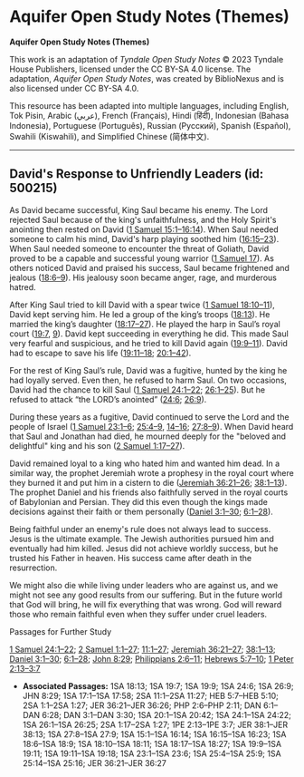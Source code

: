 # Aquifer Open Study Notes (Themes)

**Aquifer Open Study Notes (Themes)**

This work is an adaptation of *Tyndale Open Study Notes* © 2023 Tyndale House Publishers, licensed under the CC BY\-SA 4\.0 license. The adaptation, *Aquifer Open Study Notes*, was created by BiblioNexus and is also licensed under CC BY\-SA 4\.0\.

This resource has been adapted into multiple languages, including English, Tok Pisin, Arabic (عربي), French (Français), Hindi (हिंदी), Indonesian (Bahasa Indonesia), Portuguese (Português), Russian (Русский), Spanish (Español), Swahili (Kiswahili), and Simplified Chinese (简体中文).



--------------------------------

## David's Response to Unfriendly Leaders (id: 500215)

As David became successful, King Saul became his enemy. The Lord rejected Saul because of the king's unfaithfulness, and the Holy Spirit's anointing then rested on David ([1 Samuel 15:1–16:14](https://ref.ly/1Sam15:1-1Sam16:14)). When Saul needed someone to calm his mind, David's harp playing soothed him ([16:15–23](https://ref.ly/1Sam16:15-1Sam16:23)). When Saul needed someone to encounter the threat of Goliath, David proved to be a capable and successful young warrior ([1 Samuel 17](https://ref.ly/1Sam17:1-1Sam17:58)). As others noticed David and praised his success, Saul became frightened and jealous ([18:6–9](https://ref.ly/1Sam18:6-1Sam18:9)). His jealousy soon became anger, rage, and murderous hatred.

After King Saul tried to kill David with a spear twice ([1 Samuel 18:10–11](https://ref.ly/1Sam18:10-1Sam18:11)), David kept serving him. He led a group of the king’s troops ([18:13](https://ref.ly/1Sam18:13)). He married the king’s daughter ([18:17–27](https://ref.ly/1Sam18:17-1Sam18:27)). He played the harp in Saul’s royal court ([19:7](https://ref.ly/1Sam19:7), [9](https://ref.ly/1Sam19:9)). David kept succeeding in everything he did. This made Saul very fearful and suspicious, and he tried to kill David again ([19:9–11](https://ref.ly/1Sam19:9-1Sam19:11)). David had to escape to save his life ([19:11–18](https://ref.ly/1Sam19:11-1Sam19:18); [20:1–42](https://ref.ly/1Sam20:1-1Sam20:42)).

For the rest of King Saul’s rule, David was a fugitive, hunted by the king he had loyally served. Even then, he refused to harm Saul. On two occasions, David had the chance to kill Saul ([1 Samuel 24:1–22](https://ref.ly/1Sam24:1-1Sam24:22); [26:1–25](https://ref.ly/1Sam26:1-1Sam26:25)). But he refused to attack “the LORD’s anointed” ([24:6](https://ref.ly/1Sam24:6); [26:9](https://ref.ly/1Sam26:9)).

During these years as a fugitive, David continued to serve the Lord and the people of Israel ([1 Samuel 23:1–6](https://ref.ly/1Sam23:1-1Sam23:6); [25:4–9](https://ref.ly/1Sam25:4-1Sam25:9), [14–16](https://ref.ly/1Sam25:14-1Sam25:16); [27:8–9](https://ref.ly/1Sam27:8-1Sam27:9)). When David heard that Saul and Jonathan had died, he mourned deeply for the "beloved and delightful" king and his son ([2 Samuel 1:17–27](https://ref.ly/2Sam1:17-2Sam1:27)).

David remained loyal to a king who hated him and wanted him dead. In a similar way, the prophet Jeremiah wrote a prophesy in the royal court where they burned it and put him in a cistern to die ([Jeremiah 36:21–26](https://ref.ly/Jer36:21-Jer36:26); [38:1–13](https://ref.ly/Jer38:1-Jer38:13)). The prophet Daniel and his friends also faithfully served in the royal courts of Babylonian and Persian. They did this even though the kings made decisions against their faith or them personally ([Daniel 3:1–30](https://ref.ly/Dan3:1-Dan3:30); [6:1–28](https://ref.ly/Dan6:1-Dan6:28)).

Being faithful under an enemy's rule does not always lead to success. Jesus is the ultimate example. The Jewish authorities pursued him and eventually had him killed. Jesus did not achieve worldly success, but he trusted his Father in heaven. His success came after death in the resurrection. 

We might also die while living under leaders who are against us, and we might not see any good results from our suffering. But in the future world that God will bring, he will fix everything that was wrong. God will reward those who remain faithful even when they suffer under cruel leaders.

Passages for Further Study

[1 Samuel 24:1–22](https://ref.ly/1Sam24:1-1Sam24:22); [2 Samuel 1:1–27](https://ref.ly/2Sam1:1-2Sam1:27); [11:1–27](https://ref.ly/2Sam11:1-2Sam11:27); [Jeremiah 36:21–27](https://ref.ly/Jer36:21-Jer36:27); [38:1–13](https://ref.ly/Jer38:1-Jer38:13); [Daniel 3:1–30](https://ref.ly/Dan3:1-Dan3:30); [6:1–28](https://ref.ly/Dan6:1-Dan6:28); [John 8:29](https://ref.ly/John8:29); [Philippians 2:6–11](https://ref.ly/Phil2:6-Phil2:11); [Hebrews 5:7–10](https://ref.ly/Heb5:7-Heb5:10); [1 Peter 2:13–3:7](https://ref.ly/1Pet2:13-1Pet3:7)

* **Associated Passages:** 1SA 18:13; 1SA 19:7; 1SA 19:9; 1SA 24:6; 1SA 26:9; JHN 8:29; 1SA 17:1–1SA 17:58; 2SA 11:1–2SA 11:27; HEB 5:7–HEB 5:10; 2SA 1:1–2SA 1:27; JER 36:21–JER 36:26; PHP 2:6–PHP 2:11; DAN 6:1–DAN 6:28; DAN 3:1–DAN 3:30; 1SA 20:1–1SA 20:42; 1SA 24:1–1SA 24:22; 1SA 26:1–1SA 26:25; 2SA 1:17–2SA 1:27; 1PE 2:13–1PE 3:7; JER 38:1–JER 38:13; 1SA 27:8–1SA 27:9; 1SA 15:1–1SA 16:14; 1SA 16:15–1SA 16:23; 1SA 18:6–1SA 18:9; 1SA 18:10–1SA 18:11; 1SA 18:17–1SA 18:27; 1SA 19:9–1SA 19:11; 1SA 19:11–1SA 19:18; 1SA 23:1–1SA 23:6; 1SA 25:4–1SA 25:9; 1SA 25:14–1SA 25:16; JER 36:21–JER 36:27

